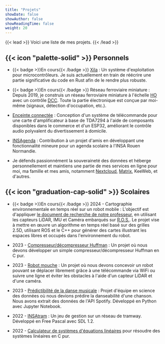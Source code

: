 ```yaml
---
title: "Projets"
showDate: false
showAuthor: false
showReadingTime: false
weight: 20
---
```


{{< lead >}}
Voici une liste de mes projets.
{{< /lead >}}

## {{< icon "palette-solid" >}} Personnels

- {{< badge >}}En cours{{< /badge >}} [Xila](https://github.com/Xila-Project) : Un système d'exploitation pour microcontrôleurs. Je suis actuellement en train de réécrire une partie significative du code en Rust afin de le rendre plus robuste.

- {{< badge >}}En cours{{< /badge >}} Réseau ferroviaire miniature : Depuis 2019, je construis un réseau ferroviaire miniature à l'échelle [HO](https://fr.wikipedia.org/wiki/%C3%89chelles_de_train_miniature#%C3%89chelle_HO) avec un contrôle [DCC](https://fr.wikipedia.org/wiki/Digital_Command_Control). Toute la partie électronique est conçue par moi-même (signaux, détection d'occupation, etc.).

- [Enceinte connectée](https://github.com/AlixANNERAUD/Connected_speaker) : Conception d'un système de télécommande pour une carte d'amplificateur à base de TDA7294 à l'aide de composants disponibles dans le commerce et d'un ESP32, améliorant le contrôle audio polyvalent du divertissement à domicile.

- [INSAgenda](https://insagenda.fr/) : Contribution à un projet d'amis en développant une fonctionnalité mineure pour un agenda scolaire à l'INSA Rouen Normandie.
  
- Je défends passionnément la souveraineté des données et héberge personnellement et maintiens une partie de mes services en ligne pour moi, ma famille et mes amis, notamment [Nextcloud](https://nextcloud.com/), [Matrix](https://matrix.org/), KeeWeb, et d'autres.

## {{< icon "graduation-cap-solid" >}} Scolaires

- {{< badge >}}En cours{{< /badge >}} 2024 - Cartographie environnementale en temps réel sur un robot mobile : L'objectif est d'appliquer [le document de recherche de notre professeur](), en utilisant les capteurs LiDAR, IMU et Caméra embarqués sur [R.O.S.](https://fr.wikipedia.org/wiki/Robot_Operating_System). Le projet vise à mettre en œuvre un algorithme en temps réel basé sur des grilles 2.5D, utilisant ROS et le C++ pour générer des cartes illustrant les espaces libres et occupés dans l'environnement du robot.

- 2023 - [Compresseur/décompresseur Huffman](https://github.com/AlixANNERAUD/Huffman_compressor) : Un projet où nous devons développer un simple compresseur/décompresseur Huffman en C pur.

- 2023 - [Robot mouche](https://github.com/AlixANNERAUD/Robot_Mouche) : Un projet où nous devons concevoir un robot pouvant se déplacer librement grâce à une télécommande via WiFi ou suivre une ligne et éviter les obstacles à l'aide d'un capteur LiDAR et d'une caméra.

- 2023 - [Prédictibilité de la danse musicale](https://github.com/AlixANNERAUD/Music_danceability_prediction) : Projet d'équipe en science des données où nous devions prédire la danseabilité d'une chanson. Nous avons extrait des données de l'API Spotify. Développé en Python avec Jupyter Notebook.

- 2022 - [INSAtram](https://github.com/AlixANNERAUD/INSAtram) : Un jeu de gestion sur un réseau de tramway. Développé en Free Pascal avec SDL 1.2.

- 2022 - [Calculateur de systèmes d'équations linéaires](https://github.com/AlixANNERAUD/System_of_linear_equations_solver) pour résoudre des systèmes linéaires en C pur.